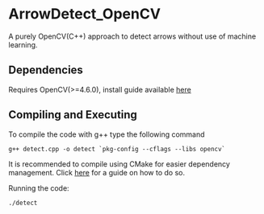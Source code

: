 # ArrowDetect_OpenCV
A purely OpenCV(C++) approach to detect arrows without use of machine learning.

## Dependencies
Requires OpenCV(>=4.6.0), install guide available [here](https://docs.opencv.org/4.x/d7/d9f/tutorial_linux_install.html)

## Compiling and Executing

To compile the code with g++ type the following command
```
g++ detect.cpp -o detect `pkg-config --cflags --libs opencv`
```
It is recommended to compile using CMake for easier dependency management. Click [here](https://docs.opencv.org/4.x/db/df5/tutorial_linux_gcc_cmake.html) for a guide on how to do so.

Running the code:
```
./detect
```

